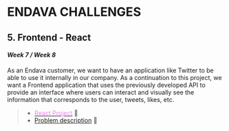# ENDAVA CHALLENGES

## 5. Frontend - React
#### *Week 7 / Week 8* 

As an Endava customer, we want to have an application like Twitter to be able to use it internally in our company.
As a continuation to this project, we want a Frontend application that uses the previously developed API to provide an interface where users can
interact and visually see the information that corresponds to the user, tweets, likes, etc.

> - [<font color="violet">React Project</font>](https://github.com/Safimmi/Twitter_Frontend/tree/develop/twitter-frontend) :bookmark_tabs:
> - [Problem description](https://github.com/Safimmi/Twitter_Frontend/blob/develop/Documents/Frontend%20Twitter%20Challenge.pdf) :orange_book:

